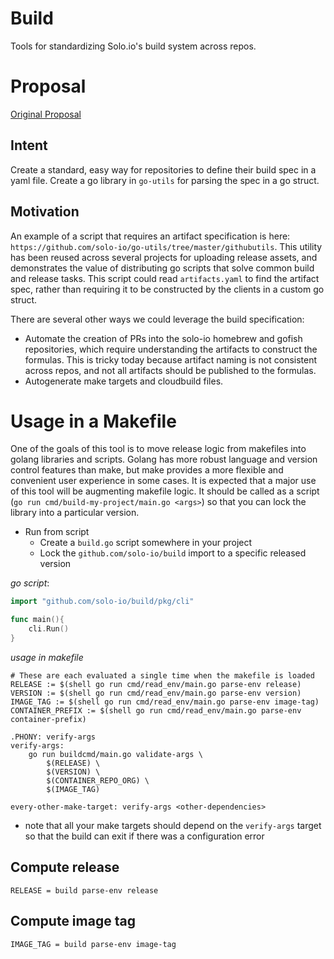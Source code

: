 # Build

Tools for standardizing Solo.io's build system across repos.

# Proposal

[Original Proposal](https://github.com/solo-io/proposals/pull/2)

## Intent

Create a standard, easy way for repositories to define their build spec in a yaml file. Create a go library in `go-utils` for parsing the spec in a go struct. 

## Motivation

An example of a script that requires an artifact specification is here: `https://github.com/solo-io/go-utils/tree/master/githubutils`. This utility has been reused across several projects for uploading release assets, and demonstrates the value of distributing go scripts that solve common build and release tasks. This script could read `artifacts.yaml` to find the artifact spec, rather than requiring it to be constructed by the clients in a custom go struct. 

There are several other ways we could leverage the build specification:

* Automate the creation of PRs into the solo-io homebrew and gofish repositories, which require understanding the artifacts to construct the formulas. This is tricky today because artifact naming is not consistent across repos, and not all artifacts should be published to the formulas. 
* Autogenerate make targets and cloudbuild files. 


# Usage in a Makefile

One of the goals of this tool is to move release logic from makefiles into golang libraries and scripts. Golang has more robust language and version control features than make, but make provides a more flexible and convenient user experience in some cases.
It is expected that a major use of this tool will be augmenting makefile logic. It should be called as a script (`go run cmd/build-my-project/main.go <args>`) so that you can lock the library into a particular version. 

- Run from script
  - Create a `build.go` script somewhere in your project
  - Lock the `github.com/solo-io/build` import to a specific released version

*go script*:
```go
import "github.com/solo-io/build/pkg/cli"

func main(){
	cli.Run()
}
```

*usage in makefile*
```make
# These are each evaluated a single time when the makefile is loaded
RELEASE := $(shell go run cmd/read_env/main.go parse-env release)
VERSION := $(shell go run cmd/read_env/main.go parse-env version)
IMAGE_TAG := $(shell go run cmd/read_env/main.go parse-env image-tag)
CONTAINER_PREFIX := $(shell go run cmd/read_env/main.go parse-env container-prefix)

.PHONY: verify-args
verify-args:
    go run buildcmd/main.go validate-args \
    	$(RELEASE) \
    	$(VERSION) \
    	$(CONTAINER_REPO_ORG) \
    	$(IMAGE_TAG)
    	
every-other-make-target: verify-args <other-dependencies>
```
- note that all your make targets should depend on the `verify-args` target so that the build can exit if there was a configuration error

## Compute release
`RELEASE = build parse-env release`

## Compute image tag
`IMAGE_TAG = build parse-env image-tag`
